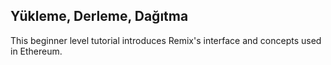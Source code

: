 ## Yükleme, Derleme, Dağıtma

This beginner level tutorial introduces Remix's interface and concepts used in Ethereum.